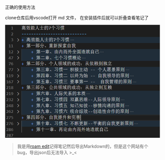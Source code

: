 正确的使用方法

clone仓库后用vscode打开 md 文件， 在安装插件后就可以折叠查看笔记了

![demo](img/fold.png)

>我是用[roam edit](https://www.roamedit.com/)记得笔记然后导出Markdown的，但是这个网站有个bug，导出json后无法导入 >_<